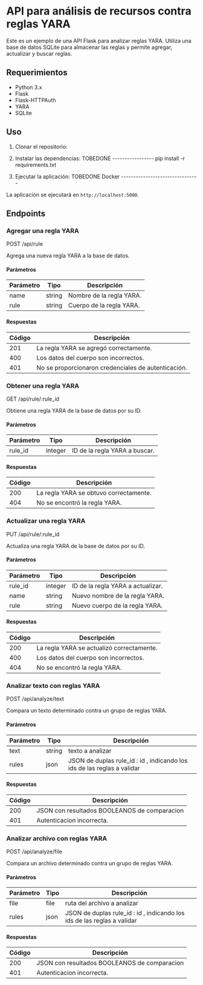 # API para análisis de recursos contra reglas YARA

Este es un ejemplo de una API Flask para analizar reglas YARA. Utiliza una base de datos SQLite para almacenar las reglas y permite agregar, actualizar y buscar reglas.

## Requerimientos

- Python 3.x
- Flask
- Flask-HTTPAuth
- YARA
- SQLite

## Uso

1. Clonar el repositorio:

2. Instalar las dependencias:
TOBEDONE ----------------- pip install -r requirements.txt

3. Ejecutar la aplicación:
TOBEDONE Docker --------------------------------

La aplicación se ejecutará en `http://localhost:5000`.

## Endpoints

### Agregar una regla YARA
POST /api/rule

Agrega una nueva regla YARA a la base de datos.

#### Parámetros

| Parámetro | Tipo   | Descripción                |
|-----------|--------|----------------------------|
| name      | string | Nombre de la regla YARA.   |
| rule      | string | Cuerpo de la regla YARA.    |

#### Respuestas

| Código | Descripción                                          |
|--------|------------------------------------------------------|
| 201    | La regla YARA se agregó correctamente.               |
| 400    | Los datos del cuerpo son incorrectos.                 |
| 401    | No se proporcionaron credenciales de autenticación.   |

### Obtener una regla YARA
GET /api/rule/:rule_id

Obtiene una regla YARA de la base de datos por su ID.

#### Parámetros

| Parámetro | Tipo   | Descripción                          |
|-----------|--------|--------------------------------------|
| rule_id  | integer | ID de la regla YARA a buscar.        |

#### Respuestas

| Código | Descripción                                 |
|--------|---------------------------------------------|
| 200    | La regla YARA se obtuvo correctamente.      |
| 404    | No se encontró la regla YARA.               |

### Actualizar una regla YARA
PUT /api/rule/:rule_id

Actualiza una regla YARA de la base de datos por su ID.

#### Parámetros

| Parámetro | Tipo   | Descripción                                |
|-----------|--------|--------------------------------------------|
| rule_id  | integer | ID de la regla YARA a actualizar.         |
| name      | string | Nuevo nombre de la regla YARA.             |
| rule      | string | Nuevo cuerpo de la regla YARA.             |

#### Respuestas

| Código | Descripción                                           |
|--------|-------------------------------------------------------|
| 200    | La regla YARA se actualizó correctamente.             |
| 400    | Los datos del cuerpo son incorrectos.                  |
| 404    | No se encontró la regla YARA.                          |

### Analizar texto con reglas YARA
POST /api/analyze/text

Compara un texto determinado contra un grupo de reglas YARA.

#### Parámetros

| Parámetro | Tipo   | Descripción                                |
|-----------|--------|--------------------------------------------|
| text  | string | texto a analizar         |
| rules      | json | JSON de duplas rule_id : id , indicando los ids de las reglas a validar             |

#### Respuestas

| Código | Descripción                                           |
|--------|-------------------------------------------------------|
| 200    | JSON con resultados BOOLEANOS de comparacion             |
| 401    | Autenticacion incorrecta.                  |

### Analizar archivo con reglas YARA
POST /api/analyze/file

Compara un archivo determinado contra un grupo de reglas YARA.

#### Parámetros

| Parámetro | Tipo   | Descripción                                |
|-----------|--------|--------------------------------------------|
| file  | file | ruta del archivo a analizar         |
| rules      | json | JSON de duplas rule_id : id , indicando los ids de las reglas a validar             |

#### Respuestas

| Código | Descripción                                           |
|--------|-------------------------------------------------------|
| 200    | JSON con resultados BOOLEANOS de comparacion             |
| 401    | Autenticacion incorrecta.                  |
